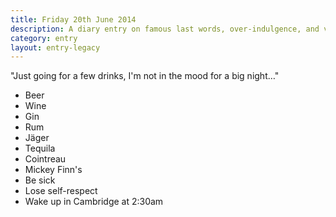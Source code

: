 ```yaml
---
title: Friday 20th June 2014
description: A diary entry on famous last words, over-indulgence, and very expensive late-night taxis
category: entry
layout: entry-legacy
---
```


"Just going for a few drinks, I'm not in the mood for a big night&hellip;"

- Beer
- Wine
- Gin
- Rum
- Jäger
- Tequila
- Cointreau
- Mickey Finn's
- Be sick
- Lose self-respect
- Wake up in Cambridge at 2:30am
